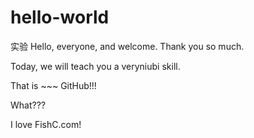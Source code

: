 # hello-world
实验
Hello, everyone, and welcome. Thank you so much.

Today, we will teach you a veryniubi skill.

That is ~~~ GitHub!!!

What???

I love FishC.com!
